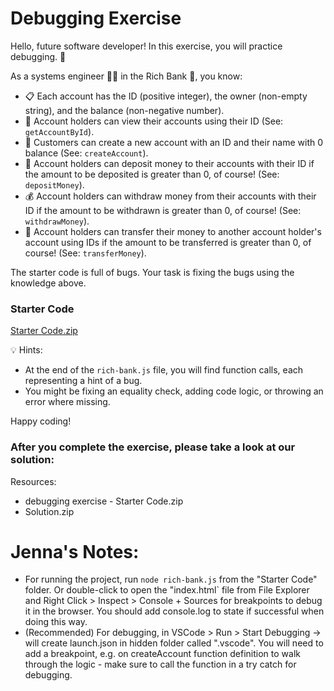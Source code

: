 # Debugging Exercise

Hello, future software developer! In this exercise, you will practice debugging. 🐛

As a systems engineer 🧑‍💻 in the Rich Bank 🏦, you know:

- 📋 Each account has the ID (positive integer), the owner (non-empty string), and the balance (non-negative number).
- 🧐 Account holders can view their accounts using their ID (See: `getAccountById`).
- 🥳 Customers can create a new account with an ID and their name with 0 balance (See: `createAccount`).
- 💸 Account holders can deposit money to their accounts with their ID if the amount to be deposited is greater than 0, of course! (See: `depositMoney`).
- 💰 Account holders can withdraw money from their accounts with their ID if the amount to be withdrawn is greater than 0, of course! (See: `withdrawMoney`).
- 🛫 Account holders can transfer their money to another account holder's account using IDs if the amount to be transferred is greater than 0, of course! (See: `transferMoney`).

The starter code is full of bugs. Your task is fixing the bugs using the knowledge above.

### Starter Code

[Starter Code.zip](https://prod-files-secure.s3.us-west-2.amazonaws.com/163f1722-85e9-4a3c-adba-457a91094f00/ddbfd3d8-3aca-49d8-8cdf-21872502fd8b/Starter_Code_2.zip)

<aside>
💡 Hints:

- At the end of the `rich-bank.js` file, you will find function calls, each representing a hint of a bug.
- You might be fixing an equality check, adding code logic, or throwing an error where missing.
</aside>

Happy coding!

### After you complete the exercise, please take a look at our solution:
Resources: 
- debugging exercise - Starter Code.zip 
- Solution.zip


# Jenna's Notes:
- For running the project, run `node rich-bank.js` from the "Starter Code" folder.  Or double-click to open the "index.html` file from File Explorer and Right Click > Inspect > Console + Sources for breakpoints to debug it in the browser.  You should add console.log to state if successful when doing this way.
- (Recommended) For debugging, in VSCode > Run > Start Debugging -> will create launch.json in hidden folder called ".vscode". You will need to add a breakpoint, e.g. on createAccount function definition to walk through the logic - make sure to call the function in a try catch for debugging.